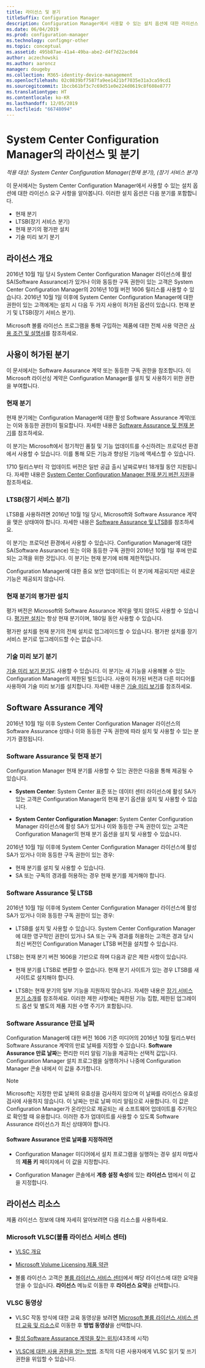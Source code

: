 ```yaml
---
title: 라이선스 및 분기
titleSuffix: Configuration Manager
description: Configuration Manager에서 사용할 수 있는 설치 옵션에 대한 라이선스 요구 사항 알아보기
ms.date: 06/04/2019
ms.prod: configuration-manager
ms.technology: configmgr-other
ms.topic: conceptual
ms.assetid: 495b87ae-41a4-49ba-abe2-d4f7d22ac0d4
author: aczechowski
ms.author: aaroncz
manager: dougeby
ms.collection: M365-identity-device-management
ms.openlocfilehash: 02c0839bf7587fa9ee1421bf7035e31a3ca59cd1
ms.sourcegitcommit: 1bccb61bf3c7c69d51e0e224d0619c8f608e8777
ms.translationtype: HT
ms.contentlocale: ko-KR
ms.lasthandoff: 12/05/2019
ms.locfileid: "66748094"
---
```

# <a name="licensing-and-branches-for-system-center-configuration-manager"></a>System Center Configuration Manager의 라이선스 및 분기

*적용 대상: System Center Configuration Manager(현재 분기), (장기 서비스 분기)*

이 문서에서는 System Center Configuration Manager에서 사용할 수 있는 설치 옵션에 대한 라이선스 요구 사항을 알아봅니다. 이러한 설치 옵션은 다음 분기를 포함합니다.

- 현재 분기
- LTSB(장기 서비스 분기)
- 현재 분기의 평가판 설치
- 기술 미리 보기 분기

## <a name="licensing-overview"></a>라이선스 개요

2016년 10월 1일 당시 System Center Configuration Manager 라이선스에 활성 SA(Software Assurance)가 있거나 이와 동등한 구독 권한이 있는 고객은 System Center Configuration Manager의 2016년 10월 버전 1606 릴리스를 사용할 수 있습니다. 2016년 10월 1일 이후에 System Center Configuration Manager에 대한 권한이 있는 고객에게는 설치 시 다음 두 가지 사용이 허가된 옵션이 있습니다. 현재 분기 및 LTSB(장기 서비스 분기).

Microsoft 볼륨 라이선스 프로그램을 통해 구입하는 제품에 대한 전체 사용 약관은 [사용 조건 및 설명서](https://go.microsoft.com/fwlink/?LinkId=800052)를 참조하세요.


## <a name="licensed-branches"></a>사용이 허가된 분기

이 문서에서는 Software Assurance 계약 또는 동등한 구독 권한을 참조합니다. 이 Microsoft 라이선싱 계약은 Configuration Manager를 설치 및 사용하기 위한 권한을 부여합니다.

### <a name="current-branch"></a>현재 분기

현재 분기에는 Configuration Manager에 대한 활성 Software Assurance 계약(또는 이와 동등한 권한)이 필요합니다. 자세한 내용은 [Software Assurance 및 현재 분기](#software-assurance-and-the-current-branch)를 참조하세요.

이 분기는 Microsoft에서 정기적인 품질 및 기능 업데이트를 수신하려는 프로덕션 환경에서 사용할 수 있습니다. 이를 통해 모든 기능과 향상된 기능에 액세스할 수 있습니다.

1710 릴리스부터 각 업데이트 버전은 일반 공급 출시 날짜로부터 18개월 동안 지원됩니다. 자세한 내용은 [System Center Configuration Manager 현재 분기 버전 지원](/sccm/core/servers/manage/current-branch-versions-supported)을 참조하세요.

### <a name="long-term-servicing-branch-ltsb"></a>LTSB(장기 서비스 분기)

LTSB를 사용하려면 2016년 10월 1일 당시, Microsoft와 Software Assurance 계약을 맺은 상태여야 합니다. 자세한 내용은 [Software Assurance 및 LTSB](#software-assurance-and-the-ltsb)를 참조하세요.

이 분기는 프로덕션 환경에서 사용할 수 있습니다. Configuration Manager에 대한 SA(Software Assurance) 또는 이와 동등한 구독 권한이 2016년 10월 1일 후에 만료되는 고객을 위한 것입니다. 이 분기는 현재 분기에 비해 제한적입니다.

Configuration Manager에 대한 중요 보안 업데이트는 이 분기에 제공되지만 새로운 기능은 제공되지 않습니다.

### <a name="evaluation-installation-of-the-current-branch"></a>현재 분기의 평가판 설치

평가 버전은 Microsoft와 Software Assurance 계약을 맺지 않아도 사용할 수 있습니다. [평가판 설치](https://www.microsoft.com/evalcenter/evaluate-system-center-configuration-manager-and-endpoint-protection)는 항상 현재 분기이며, 180일 동안 사용할 수 있습니다.

평가판 설치를 현재 분기의 전체 설치로 업그레이드할 수 있습니다. 평가판 설치를 장기 서비스 분기로 업그레이드할 수는 없습니다.

### <a name="technical-preview-branch"></a>기술 미리 보기 분기

[기술 미리 보기 분기](https://www.microsoft.com/evalcenter/evaluate-system-center-configuration-manager-and-endpoint-protection-technical-preview)도 사용할 수 있습니다. 이 분기는 새 기능을 사용해볼 수 있는 Configuration Manager의 제한된 빌드입니다. 사용이 허가된 버전과 다른 미디어를 사용하여 기술 미리 보기를 설치합니다. 자세한 내용은 [기술 미리 보기](/sccm/core/get-started/technical-preview)를 참조하세요.


## <a name="software-assurance-agreements"></a>Software Assurance 계약

2016년 10월 1일 이후 System Center Configuration Manager 라이선스의 Software Assurance 상태나 이와 동등한 구독 권한에 따라 설치 및 사용할 수 있는 분기가 결정됩니다.

### <a name="software-assurance-and-the-current-branch"></a>Software Assurance 및 현재 분기

Configuration Manager 현재 분기를 사용할 수 있는 권한은 다음을 통해 제공될 수 있습니다.

- **System Center**: System Center 표준 또는 데이터 센터 라이선스에 활성 SA가 있는 고객은 Configuration Manager의 현재 분기 옵션을 설치 및 사용할 수 있습니다.

- **System Center Configuration Manager:** System Center Configuration Manager 라이선스에 활성 SA가 있거나 이와 동등한 구독 권한이 있는 고객은 Configuration Manager의 현재 분기 옵션을 설치 및 사용할 수 있습니다.

2016년 10월 1일 이후에 System Center Configuration Manager 라이선스에 활성 SA가 있거나 이와 동등한 구독 권한이 있는 경우:

- 현재 분기를 설치 및 사용할 수 있습니다.
- SA 또는 구독의 경과를 허용하는 경우 현재 분기를 제거해야 합니다.

### <a name="software-assurance-and-the-ltsb"></a>Software Assurance 및 LTSB

2016년 10월 1일 이후에 System Center Configuration Manager 라이선스에 활성 SA가 있거나 이와 동등한 구독 권한이 있는 경우:

- LTSB를 설치 및 사용할 수 있습니다. System Center Configuration Manager에 대한 영구적인 권한이 있거나 SA 또는 구독 경과를 허용하는 고객은 경과 당시 최신 버전인 Configuration Manager LTSB 버전을 설치할 수 있습니다.

LTSB는 현재 분기 버전 1606을 기반으로 하며 다음과 같은 제한 사항이 있습니다.

- 현재 분기를 LTSB로 변환할 수 없습니다. 현재 분기 사이트가 있는 경우 LTSB를 새 사이트로 설치해야 합니다.  

- LTSB는 현재 분기의 일부 기능을 지원하지 않습니다. 자세한 내용은 [장기 서비스 분기 소개](introduction-to-the-ltsb.md)를 참조하세요. 이러한 제한 사항에는 제한된 기능 집합, 제한된 업그레이드 옵션 및 별도의 제품 지원 수명 주기가 포함됩니다.  

### <a name="software-assurance-expiration-date"></a>Software Assurance 만료 날짜

Configuration Manager에 대한 버전 1606 기준 미디어의 2016년 10월 릴리스부터 Software Assurance 계약의 만료 날짜를 지정할 수 있습니다. **Software Assurance 만료 날짜**는 편리한 미리 알림 기능을 제공하는 선택적 값입니다. Configuration Manager 설치 프로그램을 실행하거나 나중에 Configuration Manager 콘솔 내에서 이 값을 추가합니다.

> [!NOTE]
> Microsoft는 지정한 만료 날짜의 유효성을 검사하지 않으며 이 날짜를 라이선스 유효성 검사에 사용하지 않습니다. 이 날짜는 만료 날짜 미리 알림으로 사용합니다. 이 값은 Configuration Manager가 온라인으로 제공되는 새 소프트웨어 업데이트를 주기적으로 확인할 때 유용합니다. 이러한 추가 업데이트를 사용할 수 있도록 Software Assurance 라이선스가 최신 상태여야 합니다.

#### <a name="to-specify-the-software-assurance-expiration-date"></a>Software Assurance 만료 날짜를 지정하려면

- Configuration Manager 미디어에서 설치 프로그램을 실행하는 경우 설치 마법사의 **제품 키** 페이지에서 이 값을 지정합니다.

- Configuration Manager 콘솔에서 **계층 설정 속성**에 있는 **라이선스** 탭에서 이 값을 지정합니다.


## <a name="licensing-resources"></a>라이선스 리소스

제품 라이선스 정보에 대해 자세히 알아보려면 다음 리소스를 사용하세요.

### <a name="microsoft-volume-licensing-service-center-vlsc"></a>Microsoft VLSC(볼륨 라이선스 서비스 센터)

- [VLSC 개요](https://www.microsoft.com/Licensing/existing-customer/vlsc-training-and-resources.aspx)

- [Microsoft Volume Licensing 제품 약관](https://go.microsoft.com/fwlink/?LinkId=800052)

- 볼륨 라이선스 고객은 [볼륨 라이선스 서비스 센터](https://www.microsoft.com/Licensing/servicecenter/default.aspx)에서 해당 라이선스에 대한 요약을 얻을 수 있습니다. **라이선스** 메뉴로 이동한 후 **라이선스 요약**을 선택합니다.

### <a name="vlsc-videos"></a>VLSC 동영상

- VLSC 작동 방식에 대한 교육 동영상을 보려면 [Microsoft 볼륨 라이선스 서비스 센터 교육 및 리소스](https://www.microsoft.com/licensing/existing-customer/vlsc-training-and-resources)로 이동한 후 **방법 동영상**을 선택합니다.

- [활성 Software Assurance 계약을 찾는 위치](https://www.microsoft.com/showcase/video.aspx?uuid=fe1846cb-1d26-49fc-b064-57b25dcc31a0)(43초에 시작)  

- [VLSC에 대한 사용 권한을 얻는 방법](https://www.microsoft.com/showcase/video.aspx?uuid=ac4ed1ca-d0a9-43cd-89fa-74ccb555dec4). 조직의 다른 사용자에게 VLSC 읽기 및 쓰기 권한을 위임할 수 있습니다.
